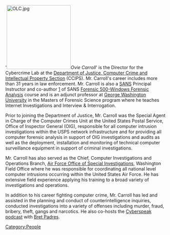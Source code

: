 '<img src="OLC.jpg" title="OLC.jpg" width="200" alt="OLC.jpg" />*Ovie
Carroll*' is the Director for the Cybercrime Lab at the [Department of
Justice, Computer Crime and Intellectual Property
Section](Department_of_Justice,_Computer_Crime_and_Intellectual_Property_Section "wikilink")
(CCIPS). Mr. Carroll's career includes more than 31 years in law
enforcement. Mr. Carroll is also a [SANS](SANS "wikilink") Principal
Instructor and co-author
[1](https://www.sans.org/instructors/ovie-carroll) of SANS [Forensic
500-Windows Forensic
Analysis](Forensic_500-Windows_Forensic_Analysis "wikilink") course and
is an adjunct professor at [George Washington
University](George_Washington_University "wikilink") in the Masters of
Forensic Science program where he teaches Internet Investigations and
Interview & Interrogation.

Prior to joining the Department of Justice, Mr. Carroll was the Special
Agent in Charge of the Computer Crimes Unit at the United States Postal
Service, Office of Inspector General (OIG), responsible for all computer
intrusion investigations within the USPS network infrastructure and for
providing all computer forensic analysis in support of OIG
investigations and audits as well as the deployment, installation and
monitoring of technical computer surveillance equipment in support of
criminal investigations.

Mr. Carroll has also served as the Chief, Computer Investigations and
Operations Branch, [Air Force Office of Special
Investigations](Air_Force_Office_of_Special_Investigations "wikilink"),
Washington Field Office where he was responsible for coordinating all
national level computer intrusions occurring within the United States
Air Force. He has extensive field experience applying his training to a
broad variety of investigations and operations.

In addition to his career fighting computer crime, Mr. Carroll has led
and assisted in the planning and conduct of counterintelligence
inquiries, conducted investigations into a variety of offenses including
murder, fraud, bribery, theft, gangs and narcotics. He also co-hosts the
[Cyberspeak podcast](Cyberspeak_podcast "wikilink") with [Bret
Padres](Bret_Padres "wikilink").

[Category:People](Category:People "wikilink")
